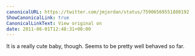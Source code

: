 ```yaml
---
canonicalURL: https://twitter.com/jmjordan/status/75906569551880192
ShowCanonicalLink: true
CanonicalLinkText: View original on
date: 2011-06-01T12:48:31+00:00
---
```

It is a really cute baby, though. Seems to be pretty well behaved so far.